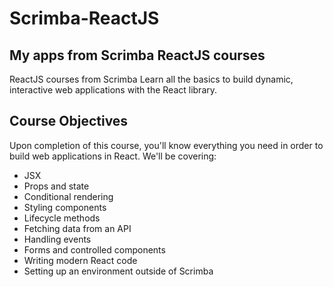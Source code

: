 # Scrimba-ReactJS
## My apps from Scrimba ReactJS courses
ReactJS courses from Scrimba
Learn all the basics to build dynamic, interactive web applications with the React library.

## Course Objectives
Upon completion of this course, you'll know everything you need in order to build web applications in React. We'll be covering:

* JSX
* Props and state
* Conditional rendering
* Styling components
* Lifecycle methods
* Fetching data from an API
* Handling events
* Forms and controlled components
* Writing modern React code
* Setting up an environment outside of Scrimba
